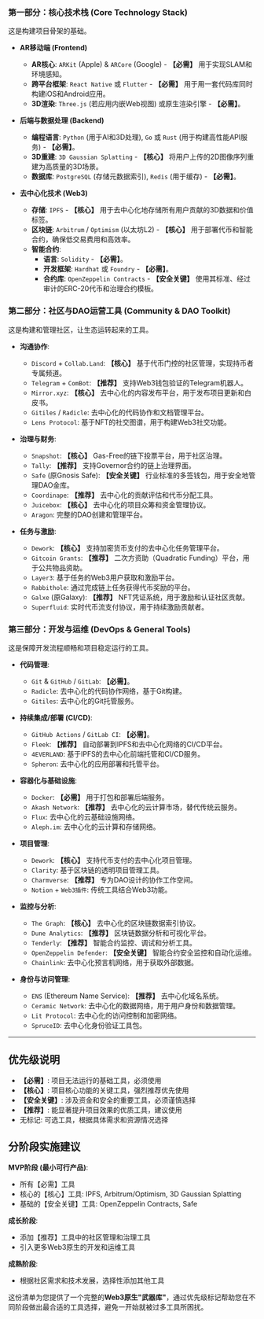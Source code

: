 ### **第一部分：核心技术栈 (Core Technology Stack)**

这是构建项目骨架的基础。

*   **AR移动端 (Frontend)**
    *   **AR核心**: `ARKit` (Apple) & `ARCore` (Google) - **【必需】** 用于实现SLAM和环境感知。
    *   **跨平台框架**: `React Native` 或 `Flutter` - **【必需】** 用于用一套代码库同时构建iOS和Android应用。
    *   **3D渲染**: `Three.js` (若应用内嵌Web视图) 或原生渲染引擎 - **【必需】**。

*   **后端与数据处理 (Backend)**
    *   **编程语言**: `Python` (用于AI和3D处理), `Go` 或 `Rust` (用于构建高性能API服务) - **【必需】**。
    *   **3D重建**: `3D Gaussian Splatting` - **【核心】** 将用户上传的2D图像序列重建为高质量的3D场景。
    *   **数据库**: `PostgreSQL` (存储元数据索引), `Redis` (用于缓存) - **【必需】**。

*   **去中心化技术 (Web3)**
    *   **存储**: `IPFS` - **【核心】** 用于去中心化地存储所有用户贡献的3D数据和价值标签。
    *   **区块链**: `Arbitrum` / `Optimism` (以太坊L2) - **【核心】** 用于部署代币和智能合约，确保低交易费用和高效率。
    *   **智能合约**:
        *   **语言**: `Solidity` - **【必需】**。
        *   **开发框架**: `Hardhat` 或 `Foundry` - **【必需】**。
        *   **合约库**: `OpenZeppelin Contracts` - **【安全关键】** 使用其标准、经过审计的ERC-20代币和治理合约模板。

### **第二部分：社区与DAO运营工具 (Community & DAO Toolkit)**

这是构建和管理社区，让生态运转起来的工具。

*   **沟通协作**:
    *   `Discord` + `Collab.Land`: **【核心】** 基于代币门控的社区管理，实现持币者专属频道。
    *   `Telegram` + `ComBot`: **【推荐】** 支持Web3钱包验证的Telegram机器人。
    *   `Mirror.xyz`: **【核心】** 去中心化的内容发布平台，用于发布项目更新和白皮书。
    *   `Gitiles` / `Radicle`: 去中心化的代码协作和文档管理平台。
    *   `Lens Protocol`: 基于NFT的社交图谱，用于构建Web3社交功能。

*   **治理与财务**:
    *   `Snapshot`: **【核心】** Gas-Free的链下投票平台，用于社区治理。
    *   `Tally`: **【推荐】** 支持Governor合约的链上治理界面。
    *   `Safe` (原Gnosis Safe): **【安全关键】** 行业标准的多签钱包，用于安全地管理DAO金库。
    *   `Coordinape`: **【推荐】** 去中心化的贡献评估和代币分配工具。
    *   `Juicebox`: **【核心】** 去中心化的项目众筹和资金管理协议。
    *   `Aragon`: 完整的DAO创建和管理平台。

*   **任务与激励**:
    *   `Dework`: **【核心】** 支持加密货币支付的去中心化任务管理平台。
    *   `Gitcoin Grants`: **【推荐】** 二次方资助（Quadratic Funding）平台，用于公共物品资助。
    *   `Layer3`: 基于任务的Web3用户获取和激励平台。
    *   `Rabbithole`: 通过完成链上任务获得代币奖励的平台。
    *   `Galxe` (原Galaxy): **【推荐】** NFT凭证系统，用于激励和认证社区贡献。
    *   `Superfluid`: 实时代币流支付协议，用于持续激励贡献者。

### **第三部分：开发与运维 (DevOps & General Tools)**

这是保障开发流程顺畅和项目稳定运行的工具。

*   **代码管理**:
    *   `Git` & `GitHub` / `GitLab`: **【必需】**。
    *   `Radicle`: 去中心化的代码协作网络，基于Git构建。
    *   `Gitiles`: 去中心化的Git托管服务。

*   **持续集成/部署 (CI/CD)**:
    *   `GitHub Actions` / `GitLab CI`: **【必需】**。
    *   `Fleek`: **【推荐】** 自动部署到IPFS和去中心化网络的CI/CD平台。
    *   `4EVERLAND`: 基于IPFS的去中心化前端托管和CI/CD服务。
    *   `Spheron`: 去中心化的应用部署和托管平台。

*   **容器化与基础设施**:
    *   `Docker`: **【必需】** 用于打包和部署后端服务。
    *   `Akash Network`: **【推荐】** 去中心化的云计算市场，替代传统云服务。
    *   `Flux`: 去中心化的云基础设施网络。
    *   `Aleph.im`: 去中心化的云计算和存储网络。

*   **项目管理**:
    *   `Dework`: **【核心】** 支持代币支付的去中心化项目管理。
    *   `Clarity`: 基于区块链的透明项目管理工具。
    *   `Charmverse`: **【推荐】** 专为DAO设计的协作工作空间。
    *   `Notion` + `Web3插件`: 传统工具结合Web3功能。

*   **监控与分析**:
    *   `The Graph`: **【核心】** 去中心化的区块链数据索引协议。
    *   `Dune Analytics`: **【推荐】** 区块链数据分析和可视化平台。
    *   `Tenderly`: **【推荐】** 智能合约监控、调试和分析工具。
    *   `OpenZeppelin Defender`: **【安全关键】** 智能合约安全监控和自动化运维。
    *   `Chainlink`: 去中心化预言机网络，用于获取外部数据。

*   **身份与访问管理**:
    *   `ENS` (Ethereum Name Service): **【推荐】** 去中心化域名系统。
    *   `Ceramic Network`: 去中心化的数据网络，用于用户身份和数据管理。
    *   `Lit Protocol`: 去中心化的访问控制和加密网络。
    *   `SpruceID`: 去中心化身份验证工具包。

---

## **优先级说明**

- **【必需】**: 项目无法运行的基础工具，必须使用
- **【核心】**: 项目核心功能的关键工具，强烈推荐优先使用
- **【安全关键】**: 涉及资金和安全的重要工具，必须谨慎选择
- **【推荐】**: 能显著提升项目效果的优质工具，建议使用
- 无标记: 可选工具，根据具体需求和资源情况选择

## **分阶段实施建议**

**MVP阶段 (最小可行产品)**:
- 所有【必需】工具
- 核心的【核心】工具: IPFS, Arbitrum/Optimism, 3D Gaussian Splatting
- 基础的【安全关键】工具: OpenZeppelin Contracts, Safe

**成长阶段**:
- 添加【推荐】工具中的社区管理和治理工具
- 引入更多Web3原生的开发和运维工具

**成熟阶段**:
- 根据社区需求和技术发展，选择性添加其他工具

这份清单为您提供了一个完整的**Web3原生"武器库"**，通过优先级标记帮助您在不同阶段做出最合适的工具选择，避免一开始就被过多工具所困扰。

        